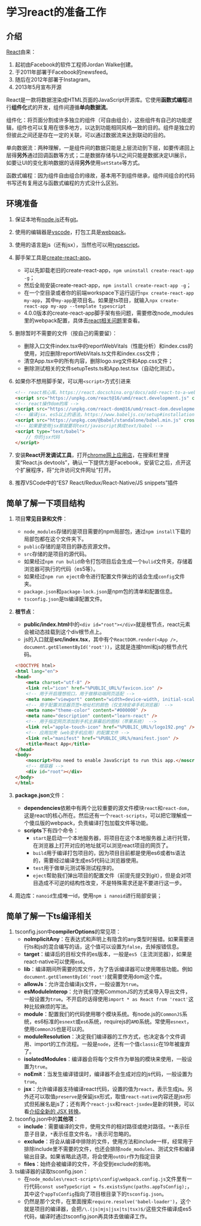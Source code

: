 # 学习react的准备工作

## 介绍

[React](https://react.docschina.org/)由来：

1. 起初由Facebook的软件工程师Jordan Walke创建。
2. 于2011年部署于Facebook的newsfeed。
3. 随后在2012年部署于Instagram。
4. 2013年5月宣布开源

React是一款将数据渲染成HTML页面的JavaScript开源库。它使用**函数式编程**进行**组件化**式的开发，组件间遵循**单向数据流**。

组件化：将页面分割成许多独立的组件（可自由组合），这些组件有自己的功能逻辑，组件也可以复用在很多地方，以达到功能相同风格一致的目的。组件是独立的但彼此之间还是存在一定的关联，可以通过数据流来达到联动的目的。

单向数据流：两种理解，一是组件间的数据只能是上层流动到下层，如要传递回上层得**另外**通过回调函数等方式；二是数据存储与UI之间只能是数据决定UI展示，如要让UI的变化影响数据的话得**另外**使用`setState`等方式。

函数式编程：因为组件自由组合的缘故，基本用不到组件继承，组件间组合的代码书写还有复用这与函数式编程的方式没什么区别。

## 环境准备

1. 保证本地有[node.js](/book-web/常用工具/Npm的使用.md)还有[git](/book-web/常用工具/Git的使用.md)。
2. 使用的编辑器是[vscode](/book-web/常用工具/VSCode的使用.md)，打包工具是[webpack](/book-web/常用工具/webpack的使用.md)。
3. 使用的语言是js（还有jsx），当然也可以用[typescript](/book-web/html、css、js、ts/学习TypeScript/README.md)。
4. 脚手架工具是[create-react-app](https://github.com/facebook/create-react-app)。
    - 可以先卸载老旧的create-react-app，`npm uninstall create-react-app -g`；
    - 然后全局安装create-react-app，`npm install create-react-app -g`；
    - 在一个空目录或者你的前端workspace下运行运行`npx create-react-app my-app`，其中`my-app`是项目名。如果是ts项目，就输入`npx create-react-app my-app --template typescript`
    - 4.0.0版本的create-react-app脚手架有些问题，需要修改node_modules里的webpack配置，具体去[react相关问题](./react相关问题.md)里查看。
5. 删除暂时不需要的文件（按自己的需要留）：
    - 删除入口文件index.tsx中的reportWebVitals（性能分析）和index.css的使用，对应删除reportWebVitals.ts文件和index.css文件；
    - 清空App.tsx中的所有内容，删除logo.svg文件和App.css文件；
    - 删除测试相关的文件setupTests.ts和App.test.tsx（自动化测试）。
6. 如果你不想用脚手架，可以用`<script>`方式引进来

    ```html
    <!-- react核心库。https://react.docschina.org/docs/add-react-to-a-website.html -->
    <script src="https://unpkg.com/react@16/umd/react.development.js" crossorigin></script>
    <!-- react操作dom的库 -->
    <script src="https://unpkg.com/react-dom@16/umd/react-dom.development.js" crossorigin></script>
    <!-- 编译jsx、es5以上的语法。https://www.babeljs.cn/setup#installation -->
    <script src="https://unpkg.com/@babel/standalone/babel.min.js" crossorigin></script>
    <!-- 如果要使用jsx那就要将text/javascript换成text/babel -->
    <script type="text/babel">
        // 你的jsx代码
    </script>
    ```

7. 安装**React开发调试工具**，打开[chrome网上应用店](https://chrome.google.com/webstore/category/extensions)，在搜索栏里搜索“React.js devtools”，确认一下提供方是Facebook，安装它之后，点开这个扩展程序，将“允许访问文件网址”打开。

8. 推荐VSCode中的“ES7 React/Redux/React-Native/JS snippets”插件

## 简单了解一下项目结构

1. 项目**常见目录和文件**：
    - `node_modules`存储的是项目需要的npm局部包，通过`npm install`下载的局部包都在这个文件夹下。
    - `public`存储的是项目的静态资源文件。
    - `src`存储的是项目的源代码。
    - 如果经过`npm run bulid`命令打包项目后会生成一个`bulid`文件夹，存储着浏览器可执行的代码（es5等）。
    - 如果经过`npm run eject`命令进行配置文件弹出的话会生成`config`文件夹。
    - `package.json`和`package-lock.json`是npm包的清单和配置信息。
    - `tsconfig.json`是ts编译配置文件。
2. **根节点**：
    - **public/index.html**中的`<div id="root"></div>`就是根节点，react元素会被动态挂载到这个div根节点上。
    - js的入口就是**src/index.tsx**，其中有个`ReactDOM.render(<App />, document.getElementById('root'))`，这就是连接html和js的根节点代码。

    ```html
    <!DOCTYPE html>
    <html lang="en">
    <head>
        <meta charset="utf-8" />
        <link rel="icon" href="%PUBLIC_URL%/favicon.ico" />
        <!-- 用于开启理想视口，用于做移动端网页适配 -->
        <meta name="viewport" content="width=device-width, initial-scale=1" />
        <!-- 用于配置浏览器页签+地址栏的颜色（仅支持安卓手机浏览器） -->
        <meta name="theme-color" content="#000000" />
        <meta name="description" content="learn-react" />
        <!-- 用于指定网页添加到手机主屏幕后的图标（苹果系统） -->
        <link rel="apple-touch-icon" href="%PUBLIC_URL%/logo192.png" />
        <!-- 应用加壳（web变手机应用）的配置文件 -->
        <link rel="manifest" href="%PUBLIC_URL%/manifest.json" />
        <title>React App</title>
    </head>
    <body>
        <noscript>You need to enable JavaScript to run this app.</noscript>
        <!-- 根容器 -->
        <div id="root"></div>
    </body>
    </html>
    ```

3. **package.json**文件：
    - **dependencies**依赖中有两个比较重要的源文件模块`react`和`react-dom`，这是react的核心所在。然后还有一个`react-scripts`，可以把它理解成一个傻瓜版的webpack，负责编译打包加载文件等功能。
    - **scripts**下有四个命令：
      - `start`是启动一个本地服务器，将项目在这个本地服务器上进行托管，在浏览器上打开对应的地址就可以浏览react项目的网页了。
      - `build`用于编译打包项目的，因为项目目前都是使用es6或者ts语法的，需要经过编译生成es5代码让浏览器使用。
      - `test`用于做单元测试等测试程序的。
      - `eject`帮助我们弹出项目的配置文件（前提先提交到git），但是会对项目造成不可逆的结构性改变，不是特殊需求还是不要进行这一步。

4. 周边库：`nanoid`生成唯一id，使用`npm i nanoid`进行局部安装；

## 简单了解一下ts编译相关

1. tsconfig.json中**compilerOptions**的常见项：
    - **noImplicitAny**：在表达式和声明上有隐含的any类型时报错。如果需要进行ts和js的混合编写的话，这个值可以设置为`false`，去掉报错信息。
    - **target**：编译后的目标文件的es版本，一般是`es5`（主流浏览器），如果是react-native可以使用`es6`。
    - **lib**：编译期间所需要的库文件，为了告诉编译器可以使用哪些功能。例如`document.getElementById('root')`就需要使用dom这个库。
    - **allowJs**：允许混合编译js文件，一般设置为`true`。
    - **esModuleInterop**：允许我们使用CommonJS的方式来导入导出文件，一般设置为`true`。不开启的话得使用`import * as React from 'react'`这种比较麻烦的写法。
    - **module**：配置我们的代码使用哪个模块系统。有node.js的`CommonJS`系统，es6标准的`esnext`或`es6`系统，requirejs的`AMD`系统。常使用`esnext`，使用`CommonJS`也是可以的。
    - **moduleResolution**：决定我们编译器的工作方式，也决定各个文件调用、import的工作流程。一般是`node`，还有一个值`classic`在19年被废弃了。
    - **isolatedModules**：编译器会将每个文件作为单独的模块来使用，一般设置为`true`。
    - **noEmit**：当发生编译错误时，编译器不会生成对应的js代码，一般设置为`true`。
    - **jsx**：允许编译器支持编译react代码，设置的值为`react`，表示生成js。另外还可以取值`preserve`是保留jsx形式，取值`react-native`内容还是jsx形式但拓展名是js了；还有两个`react-jsx`和`react-jsxdev`是新的转换，可以看[介绍全新的 JSX 转换](https://zh-hans.reactjs.org/blog/2020/09/22/introducing-the-new-jsx-transform.html)。
2. tsconfig.json中的**其他项**：
    - **include**：需要编译的文件，使用文件的相对路径或绝对路径。`**`表示任意子目录，`*`表示任意文件名，`?`表示可忽略的。
    - **exclude**：将会从编译中排除的文件，使用方法和include一样，经常用于排除include里不需要的文件，也还会排除`node_modules`、测试文件和编译输出目录。如果省略此选项，将会使用`outDir`作为指定目录
    - **files**：始终会被编译的文件，不会受到exclude的影响。
3. ts编译器的读取tsconfig.json：
    - 在`node_modules\react-scripts\config\webpack.config.js`文件里有一行代码`const useTypeScript = fs.existsSync(paths.appTsConfig);`，其中这个`appTsConfig`指向了项目根目录下的`tsconfig.json`。
    - 仍然是那个文件，在里面搜索`require.resolve('babel-loader')`，这个就是项目的编译器，会把`/\.(js|mjs|jsx|ts|tsx)$/`这些文件编译成es5代码，编译时通过tsconfig.json再具体去做编译工作。
